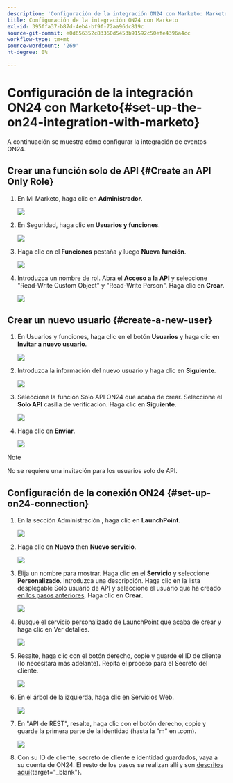 ```yaml
---
description: 'Configuración de la integración ON24 con Marketo: Marketo Docs: documentación del producto'
title: Configuración de la integración ON24 con Marketo
exl-id: 395ffa37-b87d-4eb4-bf9f-72aa96dc819c
source-git-commit: e0d656352c83360d5453b91592c50efe4396a4cc
workflow-type: tm+mt
source-wordcount: '269'
ht-degree: 0%

---
```


# Configuración de la integración ON24 con Marketo{#set-up-the-on24-integration-with-marketo}

A continuación se muestra cómo configurar la integración de eventos ON24.

## Crear una función solo de API {#Create an API Only Role}

1. En Mi Marketo, haga clic en **Administrador**.

   ![](assets/set-up-the-on24-integration-with-marketo-1.png)

1. En Seguridad, haga clic en **Usuarios y funciones**.

   ![](assets/set-up-the-on24-integration-with-marketo-2.png)

1. Haga clic en el **Funciones** pestaña y luego **Nueva función**.

   ![](assets/set-up-the-on24-integration-with-marketo-3.png)

1. Introduzca un nombre de rol. Abra el **Acceso a la API** y seleccione &quot;Read-Write Custom Object&quot; y &quot;Read-Write Person&quot;. Haga clic en **Crear**.

   ![](assets/set-up-the-on24-integration-with-marketo-4.png)

## Crear un nuevo usuario {#create-a-new-user}

1. En Usuarios y funciones, haga clic en el botón **Usuarios** y haga clic en **Invitar a nuevo usuario**.

   ![](assets/set-up-the-on24-integration-with-marketo-5.png)

1. Introduzca la información del nuevo usuario y haga clic en **Siguiente**.

   ![](assets/set-up-the-on24-integration-with-marketo-6.png)

1. Seleccione la función Solo API ON24 que acaba de crear. Seleccione el **Solo API** casilla de verificación. Haga clic en **Siguiente**.

   ![](assets/set-up-the-on24-integration-with-marketo-7.png)

1. Haga clic en **Enviar**.

   ![](assets/set-up-the-on24-integration-with-marketo-8.png)

>[!NOTE]
>
>No se requiere una invitación para los usuarios solo de API.

## Configuración de la conexión ON24 {#set-up-on24-connection}

1. En la sección Administración , haga clic en **LaunchPoint**.

   ![](assets/set-up-the-on24-integration-with-marketo-9.png)

1. Haga clic en **Nuevo** then **Nuevo servicio**.

   ![](assets/set-up-the-on24-integration-with-marketo-10.png)

1. Elija un nombre para mostrar. Haga clic en el **Servicio** y seleccione **Personalizado**. Introduzca una descripción. Haga clic en la lista desplegable Solo usuario de API y seleccione el usuario que ha creado [en los pasos anteriores](#create-a-new-user). Haga clic en **Crear**.

   ![](assets/set-up-the-on24-integration-with-marketo-11.png)

1. Busque el servicio personalizado de LaunchPoint que acaba de crear y haga clic en Ver detalles.

   ![](assets/set-up-the-on24-integration-with-marketo-12.png)

1. Resalte, haga clic con el botón derecho, copie y guarde el ID de cliente (lo necesitará más adelante). Repita el proceso para el Secreto del cliente.

   ![](assets/set-up-the-on24-integration-with-marketo-13.png)

1. En el árbol de la izquierda, haga clic en Servicios Web.

   ![](assets/set-up-the-on24-integration-with-marketo-14.png)

1. En &quot;API de REST&quot;, resalte, haga clic con el botón derecho, copie y guarde la primera parte de la identidad (hasta la &quot;m&quot; en .com).

   ![](assets/set-up-the-on24-integration-with-marketo-15.png)

1. Con su ID de cliente, secreto de cliente e identidad guardados, vaya a su cuenta de ON24. El resto de los pasos se realizan allí y son [descritos aquí](https://on24support.force.com/Support/s/article/Connect-Marketo-ON24-Connect-Data-Integration#Step6){target=&quot;_blank&quot;}.
